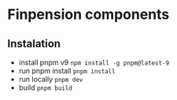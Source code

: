 # Finpension components

## Instalation
- install pnpm v9 ```npm install -g pnpm@latest-9```
- run pnpm install ```pnpm install```
- run locally ```pnpm dev```
- build ```pnpm build```

